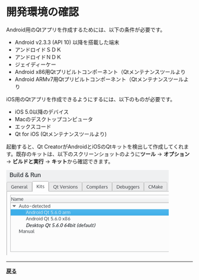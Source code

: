 # 開発環境の確認

Android用のQtアプリを作成するためには、以下の条件が必要です。

* Android v2.3.3 (API 10) 以降を搭載した端末
* アンドロイドＳＤＫ
* アンドロイドＮＤＫ
* ジェイディーケー
* Android x86用Qtプリビルトコンポーネント（Qtメンテナンスツールより
* Android ARMv7用Qtプリビルトコンポーネント（Qtメンテナンスツールより

iOS用のQtアプリを作成できるようにするには、以下のものが必要です。

* iOS 5.0以降のデバイス
* Macのデスクトップコンピュータ
* エックスコード
* Qt for iOS (Qtメンテナンスツールより)

起動すると、Qt CreatorがAndroidとiOSのQtキットを検出して作成してくれます。既存のキットは、以下のスクリーンショットのように**ツール** → **オプション** → **ビルドと実行** → **キット**から確認できます。

![image](img/6.png)

***

**[戻る](../index.html)**
